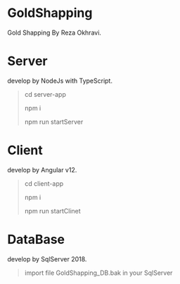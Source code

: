 # GoldShapping
Gold Shapping By Reza Okhravi.

# Server
develop by NodeJs with TypeScript.
> cd server-app
> 
> npm i
> 
> npm run startServer

# Client
develop by Angular v12.
> cd client-app
> 
> npm i
> 
> npm run startClinet

# DataBase
develop by SqlServer 2018.
> import file GoldShapping_DB.bak in your SqlServer
